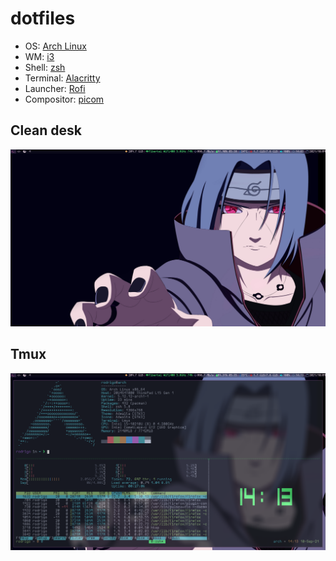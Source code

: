 # dotfiles

- OS: [Arch Linux](https://archlinux.org/)
- WM: [i3](https://i3wm.org/)
- Shell: [zsh](https://www.zsh.org/)
- Terminal: [Alacritty](https://github.com/alacritty/alacritty)
- Launcher: [Rofi](https://github.com/davatorium/rofi)
- Compositor: [picom](https://github.com/yshui/picom)

## Clean desk

![screenshot desk](screenshot-clean-desk.png)

## Tmux
![screenshot tmux](screenshot-tmux.png)

